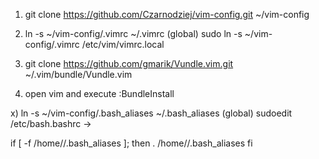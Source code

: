 1) git clone https://github.com/Czarnodziej/vim-config.git ~/vim-config

2) ln -s ~/vim-config/.vimrc ~/.vimrc
  (global) sudo ln -s ~/vim-config/.vimrc /etc/vim/vimrc.local

4) git clone https://github.com/gmarik/Vundle.vim.git ~/.vim/bundle/Vundle.vim

5) open vim and execute :BundleInstall

x) ln -s ~/vim-config/.bash_aliases ~/.bash_aliases
    (global) sudoedit /etc/bash.bashrc ->

if [ -f /home/<profile name>/.bash_aliases ]; then
. /home/<profile name>/.bash_aliases
fi

